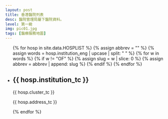 ```yaml
---
layout: post
title: 香港醫院列表
desc: 醫院管理局屬下醫院資料。
level: 第一級
img: pic01.jpg
tags: [醫療服務地圖]
---
```

<ul>
{% for hosp in site.data.HOSPLIST %}
  {% assign abbrev = "" %}
  {% assign words = hosp.institution_eng | upcase | split: " " %}
  {% for w in words %}
    {% if w != "OF" %}
      {% assign slug = w | slice: 0 %}
      {% assign abbrev = abbrev | append: slug %}
    {% endif %}
  {% endfor %}
  <li>
    <h2><i class="icon-{{ abbrev }}"></i>{{ hosp.institution_tc }}</h2>
    <p>{{ hosp.cluster_tc }}</p>
    <p>{{ hosp.address_tc }}</p>
  </li>
{% endfor %}
</ul>
